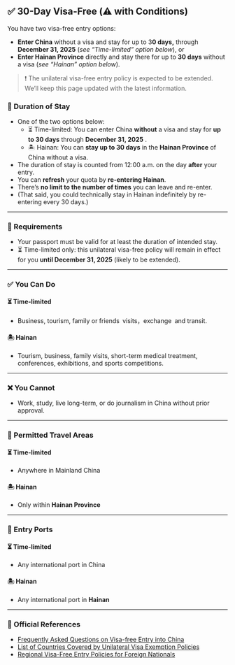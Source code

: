 ## ✅ 30-Day Visa-Free (⚠️ with Conditions)

You have two visa-free entry options:

- **Enter China** without a visa and stay for up to 3**0 days,** through **December 31, 2025** (*see “Time-limited” option below*), or
- **Enter Hainan Province** directly and stay there for up to **30 days** without a visa (*see “Hainan” option below*).

> ❗ The unilateral visa-free entry policy is expected to be extended. We’ll keep this page updated with the latest information.

### 📅 Duration of Stay

- One of the two options below:
    - ⏳ Time-limited: You can enter China **without** a visa and stay for **up to 30 days** through **December 31, 2025** .
    - 🏝️ Hainan: You can **stay up to 30 days** in the **Hainan Province** of China without a visa.
- The duration of stay is counted from 12:00 a.m. on the day **after** your entry.
- You can **refresh** your quota by **re-entering Hainan**.
- There’s **no limit to the number of times** you can leave and re-enter.
- (That said, you could technically stay in Hainan indefinitely by re-entering every 30 days.)

---

### 🛂 Requirements

- Your passport must be valid for at least the duration of intended stay.
- ⏳ Time-limited only: this unilateral visa-free policy will remain in effect for you **until December 31, 2025** (likely to be extended).

---

### ✅ You Can Do

#### ⏳ Time-limited

- Business, tourism, family or friends visits，exchange and transit.

#### 🏝️ Hainan

- Tourism, business, family visits, short-term medical treatment, conferences, exhibitions, and sports competitions.

---

### ❌ You Cannot

- Work, study, live long-term, or do journalism in China without prior approval.

---

### 📍 Permitted Travel Areas

#### ⏳ Time-limited

- Anywhere in Mainland China

#### 🏝️ Hainan

- Only within **Hainan Province**

---

### 🛬 Entry Ports

#### ⏳ Time-limited

- Any international port in China

#### 🏝️ Hainan

- Any international port in **Hainan**

---

### 🔗 Official References

- [Frequently Asked Questions on Visa-free Entry into China](https://www.mfa.gov.cn/wjbzwfwpt/kzx/tzgg/202505/t20250521_11629813.html)
- [List of Countries Covered by Unilateral Visa Exemption Policies](https://en.nia.gov.cn/n147418/n147463/c181350/content.html)
- [Regional Visa-Free Entry Policies for Foreign Nationals](https://en.nia.gov.cn/n147418/n147463/c180637/content.html)